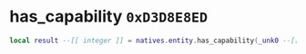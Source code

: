 # has_capability `0xD3D8E8ED`

```lua
local result --[[ integer ]] = natives.entity.has_capability(_unk0 --[[ integer ]], _unk1 --[[ integer ]])
```
